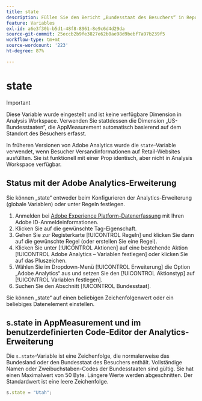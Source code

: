 ```yaml
---
title: state
description: Füllen Sie den Bericht „Bundesstaat des Besuchers“ in Reports & Analytics.
feature: Variables
exl-id: a6e3f30b-b5d1-48f8-8961-8e9c6d4d29da
source-git-commit: 25eccb2b9fe3827e62b0ae98d9bebf7a97b239f5
workflow-type: tm+mt
source-wordcount: '223'
ht-degree: 87%

---
```


# state

>[!IMPORTANT]
>
>Diese Variable wurde eingestellt und ist keine verfügbare Dimension in Analysis Workspace. Verwenden Sie stattdessen die Dimension „US-Bundesstaaten“, die AppMeasurement automatisch basierend auf dem Standort des Besuchers erfasst.

In früheren Versionen von Adobe Analytics wurde die `state`-Variable verwendet, wenn Besucher Versandinformationen auf Retail-Websites ausfüllten. Sie ist funktionell mit einer Prop identisch, aber nicht in Analysis Workspace verfügbar.

## Status mit der Adobe Analytics-Erweiterung

Sie können „state“ entweder beim Konfigurieren der Analytics-Erweiterung (globale Variablen) oder unter Regeln festlegen.

1. Anmelden bei [Adobe Experience Platform-Datenerfassung](https://experience.adobe.com/data-collection) mit Ihren Adobe ID-Anmeldeinformationen.
2. Klicken Sie auf die gewünschte Tag-Eigenschaft.
3. Gehen Sie zur Registerkarte [!UICONTROL Regeln] und klicken Sie dann auf die gewünschte Regel (oder erstellen Sie eine Regel).
4. Klicken Sie unter [!UICONTROL Aktionen] auf eine bestehende Aktion [!UICONTROL Adobe Analytics – Variablen festlegen] oder klicken Sie auf das Pluszeichen.
5. Wählen Sie im Dropdown-Menü [!UICONTROL Erweiterung] die Option „Adobe Analytics“ aus und setzen Sie den [!UICONTROL Aktionstyp] auf [!UICONTROL Variablen festlegen].
6. Suchen Sie den Abschnitt [!UICONTROL Bundesstaat].

Sie können „state“ auf einen beliebigen Zeichenfolgenwert oder ein beliebiges Datenelement einstellen.

## s.state in AppMeasurement und im benutzerdefinierten Code-Editor der Analytics-Erweiterung

Die `s.state`-Variable ist eine Zeichenfolge, die normalerweise das Bundesland oder den Bundesstaat des Besuchers enthält. Vollständige Namen oder Zweibuchstaben-Codes der Bundesstaaten sind gültig. Sie hat einen Maximalwert von 50 Byte. Längere Werte werden abgeschnitten. Der Standardwert ist eine leere Zeichenfolge.

```js
s.state = "Utah";
```
